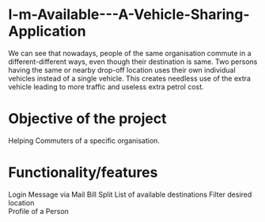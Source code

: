 # I-m-Available---A-Vehicle-Sharing-Application

We can see that nowadays, people of the same organisation commute in a different-different ways,  even though their destination is same.
Two persons having the same or nearby drop-off location uses their own individual vehicles instead of a single vehicle. 
This creates needless use of the extra vehicle leading to more traffic and useless extra petrol cost.

# Objective of the project
Helping Commuters of a specific organisation.

# Functionality/features
Login
Message via Mail
Bill Split
List of available destinations
Filter desired location                 
Profile of a Person 
